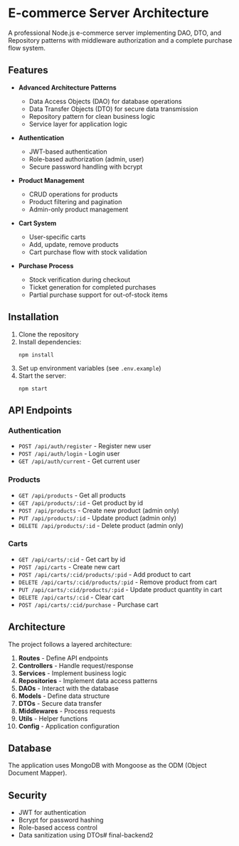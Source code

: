 # E-commerce Server Architecture

A professional Node.js e-commerce server implementing DAO, DTO, and Repository patterns with middleware authorization and a complete purchase flow system.

## Features

- **Advanced Architecture Patterns**
  - Data Access Objects (DAO) for database operations
  - Data Transfer Objects (DTO) for secure data transmission
  - Repository pattern for clean business logic
  - Service layer for application logic

- **Authentication**
  - JWT-based authentication
  - Role-based authorization (admin, user)
  - Secure password handling with bcrypt

- **Product Management**
  - CRUD operations for products
  - Product filtering and pagination
  - Admin-only product management

- **Cart System**
  - User-specific carts
  - Add, update, remove products
  - Cart purchase flow with stock validation

- **Purchase Process**
  - Stock verification during checkout
  - Ticket generation for completed purchases
  - Partial purchase support for out-of-stock items

## Installation

1. Clone the repository
2. Install dependencies:
   ```
   npm install
   ```
3. Set up environment variables (see `.env.example`)
4. Start the server:
   ```
   npm start
   ```

## API Endpoints

### Authentication
- `POST /api/auth/register` - Register new user
- `POST /api/auth/login` - Login user
- `GET /api/auth/current` - Get current user

### Products
- `GET /api/products` - Get all products
- `GET /api/products/:id` - Get product by id
- `POST /api/products` - Create new product (admin only)
- `PUT /api/products/:id` - Update product (admin only)
- `DELETE /api/products/:id` - Delete product (admin only)

### Carts
- `GET /api/carts/:cid` - Get cart by id
- `POST /api/carts` - Create new cart
- `POST /api/carts/:cid/products/:pid` - Add product to cart
- `DELETE /api/carts/:cid/products/:pid` - Remove product from cart
- `PUT /api/carts/:cid/products/:pid` - Update product quantity in cart
- `DELETE /api/carts/:cid` - Clear cart
- `POST /api/carts/:cid/purchase` - Purchase cart

## Architecture

The project follows a layered architecture:

1. **Routes** - Define API endpoints
2. **Controllers** - Handle request/response
3. **Services** - Implement business logic
4. **Repositories** - Implement data access patterns
5. **DAOs** - Interact with the database
6. **Models** - Define data structure
7. **DTOs** - Secure data transfer
8. **Middlewares** - Process requests
9. **Utils** - Helper functions
10. **Config** - Application configuration

## Database

The application uses MongoDB with Mongoose as the ODM (Object Document Mapper).

## Security

- JWT for authentication
- Bcrypt for password hashing
- Role-based access control
- Data sanitization using DTOs# final-backend2
